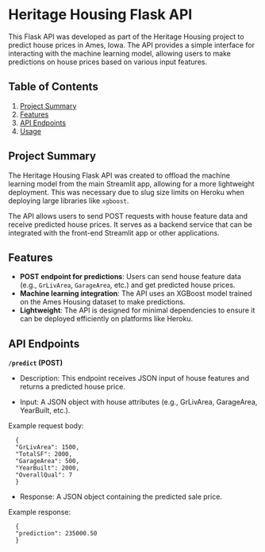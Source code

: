 # Heritage Housing Flask API

This Flask API was developed as part of the Heritage Housing project to predict house prices in Ames, Iowa. The API provides a simple interface for interacting with the machine learning model, allowing users to make predictions on house prices based on various input features.

## Table of Contents

1. [Project Summary](#project-summary)
2. [Features](#features)
3. [API Endpoints](#api-endpoints)
4. [Usage](#usage)


## Project Summary

The Heritage Housing Flask API was created to offload the machine learning model from the main Streamlit app, allowing for a more lightweight deployment. This was necessary due to slug size limits on Heroku when deploying large libraries like `xgboost`. 

The API allows users to send POST requests with house feature data and receive predicted house prices. It serves as a backend service that can be integrated with the front-end Streamlit app or other applications.

## Features

- **POST endpoint for predictions**: Users can send house feature data (e.g., `GrLivArea`, `GarageArea`, etc.) and get predicted house prices.
- **Machine learning integration**: The API uses an XGBoost model trained on the Ames Housing dataset to make predictions.
- **Lightweight**: The API is designed for minimal dependencies to ensure it can be deployed efficiently on platforms like Heroku.

## API Endpoints

**`/predict` (POST)**

  - Description: This endpoint receives JSON input of house features and returns a predicted house price.

  - Input: A JSON object with house attributes (e.g., GrLivArea, GarageArea, YearBuilt, etc.).

  Example request body:
  ```
    {
    "GrLivArea": 1500,
    "TotalSF": 2000,
    "GarageArea": 500,
    "YearBuilt": 2000,
    "OverallQual": 7
    }
  ```

  - Response: A JSON object containing the predicted sale price.

  Example response:
  ```
    {
    "prediction": 235000.50
    }
  ```